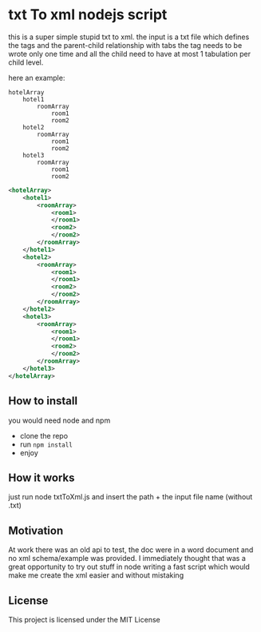 
# txt To xml nodejs script
this is a super simple stupid txt to xml.
the input is a txt file which defines the tags and the parent-child relationship with tabs
the tag needs to be wrote only one time and all the child need to have at most 1 tabulation per child level.

here an example:
```
hotelArray
	hotel1
		roomArray
			room1
			room2
	hotel2
		roomArray
			room1
			room2
	hotel3
		roomArray
			room1
			room2

```
```xml
<hotelArray>
    <hotel1>
        <roomArray>
            <room1>
            </room1>
            <room2>
            </room2>
        </roomArray>
    </hotel1>
    <hotel2>
        <roomArray>
            <room1>
            </room1>
            <room2>
            </room2>
        </roomArray>
    </hotel2>
    <hotel3>
        <roomArray>
            <room1>
            </room1>
            <room2>
            </room2>
        </roomArray>
    </hotel3>
</hotelArray>
```
## How to install
you would need node and npm
- clone the repo
- run ```npm install```
- enjoy
## How it works
just run node txtToXml.js and insert the path + the input file name (without .txt)
## Motivation
At work there was an old api to test, the doc were in a word document and no xml schema/example was provided. I immediately thought that was a great opportunity to try out stuff in node writing a fast script which would make me create the xml easier and without mistaking
## License

This project is licensed under the MIT License

